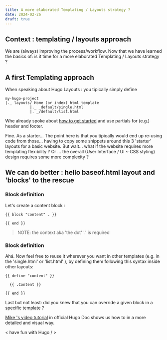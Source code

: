 ```yaml
---
title: A more elaborated Templating / Layouts strategy ?
date: 2024-02-26
draft: true
---
```


##  Context : templating / layouts approach

We are (always) improving the process/workflow. Now that we have learned the basics of: is it time for a more elaborated Templating / Layouts strategy ?


## A first Templating approach 

When speaking about Hugo Layouts : you tipically simply define

```
my-hugo-project
|._ layouts/ Home (or index) html template
           |._ _default/single.html
           |. _/default/list.html
```

Whe already spoke about [how to get started](/en/getting-started/)  and use partials for (e.g.) header and footer.

Fine. As a starter...
The point here is that you tipically would end up re-using code from those... having to copy some snippets around this 3 'starter' layouts for a basic website.
But wait... what if the website requires more templating flexibility ? Or ... the overall (User Interface / UI ~ CSS styling) design requires some more complexity ?

## We can do better : hello baseof.html layout and 'blocks' to the rescue

### Block definition

Let's create a content block  :

```
{{ block "content" . }}

{{ end }}
```

> NOTE: the context aka 'the dot'  '.' is required 

### Block definition 
Ahá. Now feel free to reuse it wherever you want in other templates (e.g. in the 'single.html' or 'list.html' ), by defining them following this syntax inside other layouts:

```
{{ define "content" }}

  {{ .Content }}

{{ end }}
```

Last but not least: did you knew that you can override a given block in a specific template ? 

[Mike 's video tutorial](https://gohugo.io/templates/base/) in official Hugo Doc shows us how to in a more detailed and visual way.

< have fun with Hugo / >
